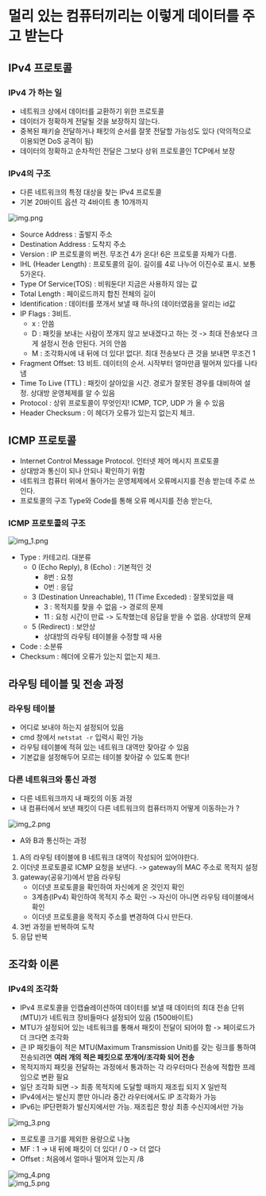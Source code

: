 # 멀리 있는 컴퓨터끼리는 이렇게 데이터를 주고 받는다
## IPv4 프로토콜
### IPv4 가 하는 일
- 네트워크 상에서 데이터를 교환하기 위한 프로토콜
- 데이터가 정확하게 전달될 것을 보장하지 않는다.
- 중복된 패키슬 전달하거나 패킷의 순서를 잘못 전달할 가능성도 있다 (악의적으로 이용되면 DoS 공격이 됨)
- 데이터의 정확하고 순차적인 전달은 그보다 상위 프로토콜인 TCP에서 보장


### IPv4의 구조
- 다른 네트워크의 특정 대상을 찾는 IPv4 프로토콜
- 기본 20바이트 옵션 각 4바이트 총 10개까지

![img.png](imgs/img.png)

- Source Address : 출발지 주소
- Destination Address : 도착지 주소
- Version : IP 프로토콜의 버전. 무조건 4가 온다! 6은 프로토콜 자체가 다름.
- IHL (Header Length) : 프로토콜의 길이. 길이를 4로 나누어 이진수로 표시. 보통 5가온다.
- Type Of Service(TOS) : 비워둔다! 지금은 사용하지 않는 값
- Total Length : 페이로드까지 합친 전체의 길이
- Identification : 데이터를 쪼개서 보낼 때 하나의 데이터였음을 알리는 id값
- IP Flags : 3비트.
  - x : 안씀
  - D : 패킷을 보내는 사람이 쪼개지 않고 보내겠다고 하는 것 -> 최대 전송보다 크게 설정시 전송 안된다. 거의 안씀
  - M : 조각화시에 내 뒤에 더 있다! 없다!. 최대 전송보다 큰 것을 보내면 무조건 1
- Fragment Offset: 13 비트. 데이터의 순서. 시작부터 얼마만큼 떨어져 있다를 나타냄
- Time To Live (TTL) : 패킷이 살아있을 시간. 경로가 잘못된 경우를 대비하여 설정. 상대방 운영체제를 알 수 있음
- Protocol : 상위 프로토콜이 무엇인지! ICMP, TCP, UDP 가 올 수 있음
- Header Checksum : 이 헤더가 오류가 있는지 없는지 체크.

## ICMP 프로토콜
- Internet Control Message Protocol. 인터넷 제어 메시지 프로토콜
- 상대방과 통신이 되나 안되나 확인하기 위함
- 네트워크 컴퓨터 위에서 돌아가는 운영체제에서 오류메시지를 전송 받는데 주로 쓰인다.
- 프로토콜의 구조 Type와 Code를 통해 오류 메시지를 전송 받는다,

### ICMP 프로토콜의 구조
![img_1.png](imgs/img_1.png)

- Type : 카테고리. 대분류
  - 0 (Echo Reply), 8 (Echo) : 기본적인 것
    - 8번 : 요청
    - 0번 : 응답
  - 3 (Destination Unreachable), 11 (Time Exceded) : 잘못되었을 때
    - 3 : 목적지를 찾을 수 없음 -> 경로의 문제
    - 11 : 요청 시간이 만료 -> 도착했는데 응답을 받을 수 없음. 상대방의 문제
  - 5 (Redirect) : 보안상
    - 상대방의 라우팅 테이블을 수정할 때 사용
- Code : 소분류
- Checksum : 헤더에 오류가 있는지 없는지 체크.

## 라우팅 테이블 및 전송 과정
### 라우팅 테이블
- 어디로 보내야 하는지 설정되어 있음
- cmd 창에서 `netstat -r` 입력시 확인 가능
- 라우팅 테이블에 적혀 있는 네트워크 대역만 잦아갈 수 있음
- 기본값을 설정해두어 모르는 테이블 찾아갈 수 있도록 한다!

### 다른 네트워크와 통신 과정
- 다른 네트워크까지 내 패킷의 이동 과정
- 내 컴퓨터에서 보낸 패킷이 다른 네트워크의 컴퓨터까지 어떻게 이동하는가 ?

![img_2.png](imgs/img_2.png)

- A와 B과 통신하는 과정
1. A의 라우팅 테이블에 B 네트워크 대역이 작성되어 있어야한다.
2. 이더넷 프로토콜로 ICMP 요청을 보낸다. -> gateway의 MAC 주소로 목적지 설정
3. gateway(공유기)에서 받음 라우팅
   - 이더넷 프로토콜을 확인하여 자신에게 온 것인지 확인
   - 3계층(IPv4) 확인하여 목적지 주소 확인 -> 자신이 아니면 라우팅 테이블에서 확인
   - 이더넷 프로토콜을 목적지 주소를 변경하여 다시 만든다.
4. 3번 과정을 반복하여 도착
5. 응답 반복

## 조각화 이론
### IPv4의 조각화
- IPv4 프로토콜을 인캡슐레이션하여 데이터를 보낼 때 데이터의 최대 전송 단위(MTU)가 네트워크 장비들마다 설정되어 있음 (1500바이트)
- MTU가 설정되어 있는 네트워크를 통해서 패킷이 전달이 되어야 함 -> 페이로드가 더 크다면 조각화
- 큰 IP 패킷들이 적은 MTU(Maximum Transmission Unit)를 갖는 링크를 통하여 전송되려면 **여러 개의 적은 패킷으로 쪼개어/조각화 되어 전송**
- 목적지까지 패킷을 전달하는 과정에서 통과하는 각 라우터마다 전송에 적합한 프레임으로 변환 필요
- 일단 조각화 되면 -> 최종 목적지에 도달할 때까지 재조립 되지 X 일반적
- IPv4에서는 발신지 뿐만 아니라 중간 라우터에서도 IP 조각화가 가능
- IPv6는 IP단편화가 발신지에서만 가능. 재조립은 항상 최종 수신지에서만 가능

![img_3.png](imgs/img_3.png)

- 프로토콜 크기를 제외한 용량으로 나눔
- MF : 1 -> 내 뒤에 패킷이 더 있다! / 0 -> 더 없다
- Offset : 처음에서 얼마나 떨어져 있는지 /8

![img_4.png](imgs/img_4.png)  
![img_5.png](imgs/img_5.png)